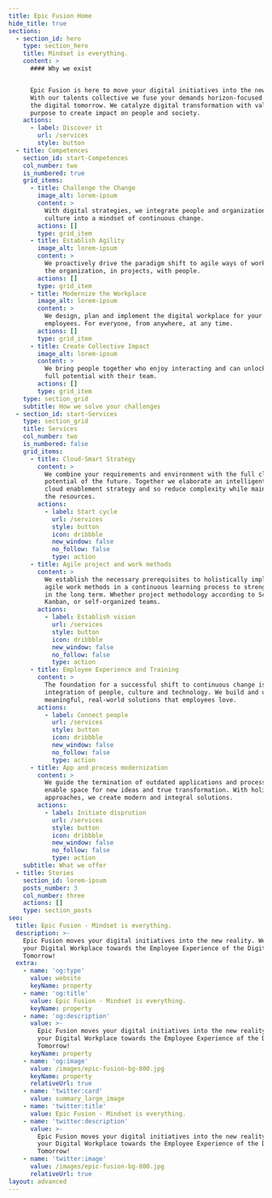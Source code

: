 ```yaml
---
title: Epic Fusion Home
hide_title: true
sections:
  - section_id: hero
    type: section_hero
    title: Mindset is everything.
    content: >
      #### Why we exist


      Epic Fusion is here to move your digital initiatives into the new reality.
      With our talents collective we fuse your demands horizon-focused towards
      the digital tomorrow. We catalyze digital transformation with values and
      purpose to create impact on people and society.
    actions:
      - label: Discover it
        url: /services
        style: button
  - title: Competences
    section_id: start-Competences
    col_number: two
    is_numbered: true
    grid_items:
      - title: Challenge the Change
        image_alt: lorem-ipsum
        content: >
          With digital strategies, we integrate people and organizational
          culture into a mindset of continuous change.
        actions: []
        type: grid_item
      - title: Establish Agility
        image_alt: lorem-ipsum
        content: >
          We proactively drive the paradigm shift to agile ways of working in
          the organization, in projects, with people.
        actions: []
        type: grid_item
      - title: Modernize the Workplace
        image_alt: lorem-ipsum
        content: >
          We design, plan and implement the digital workplace for your
          employees. For everyone, from anywhere, at any time.
        actions: []
        type: grid_item
      - title: Create Collective Impact
        image_alt: lorem-ipsum
        content: >
          We bring people together who enjoy interacting and can unlock their
          full potential with their team.
        actions: []
        type: grid_item
    type: section_grid
    subtitle: How we solve your challenges
  - section_id: start-Services
    type: section_grid
    title: Services
    col_number: two
    is_numbered: false
    grid_items:
      - title: Cloud-Smart Strategy
        content: >
          We combine your requirements and environment with the full cloud
          potential of the future. Together we elaborate an intelligent, staged
          cloud enablement strategy and so reduce complexity while maintaining
          the resources.
        actions:
          - label: Start cycle
            url: /services
            style: button
            icon: dribbble
            new_window: false
            no_follow: false
            type: action
      - title: Agile project and work methods
        content: >
          We establish the necessary prerequisites to holistically implement
          agile work methods in a continuous learning process to strengthen them
          in the long term. Whether project methodology according to Scrum or
          Kanban, or self-organized teams.
        actions:
          - label: Establish vision
            url: /services
            style: button
            icon: dribbble
            new_window: false
            no_follow: false
            type: action
      - title: Employee Experience and Training
        content: >
          The foundation for a successful shift to continuous change is the
          integration of people, culture and technology. We build and unite
          meaningful, real-world solutions that employees love.
        actions:
          - label: Connect people
            url: /services
            style: button
            icon: dribbble
            new_window: false
            no_follow: false
            type: action
      - title: App and process modernization
        content: >
          We guide the termination of outdated applications and processes to
          enable space for new ideas and true transformation. With holistic
          approaches, we create modern and integral solutions.
        actions:
          - label: Initiate disprution
            url: /services
            style: button
            icon: dribbble
            new_window: false
            no_follow: false
            type: action
    subtitle: What we offer
  - title: Stories
    section_id: lorem-ipsum
    posts_number: 3
    col_number: three
    actions: []
    type: section_posts
seo:
  title: Epic Fusion - Mindset is everything.
  description: >-
    Epic Fusion moves your digital initiatives into the new reality. We shape
    your Digital Workplace towards the Employee Experience of the Digital
    Tomorrow!
  extra:
    - name: 'og:type'
      value: website
      keyName: property
    - name: 'og:title'
      value: Epic Fusion - Mindset is everything.
      keyName: property
    - name: 'og:description'
      value: >-
        Epic Fusion moves your digital initiatives into the new reality. Shape
        your Digital Workplace towards the Employee Experience of the Digital
        Tomorrow!
      keyName: property
    - name: 'og:image'
      value: /images/epic-fusion-bg-800.jpg
      keyName: property
      relativeUrl: true
    - name: 'twitter:card'
      value: summary_large_image
    - name: 'twitter:title'
      value: Epic Fusion - Mindset is everything.
    - name: 'twitter:description'
      value: >-
        Epic Fusion moves your digital initiatives into the new reality. Shape
        your Digital Workplace towards the Employee Experience of the Digital
        Tomorrow!
    - name: 'twitter:image'
      value: /images/epic-fusion-bg-800.jpg
      relativeUrl: true
layout: advanced
---
```

